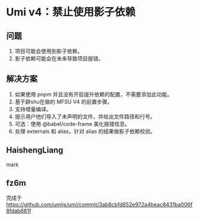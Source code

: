 # Umi v4：禁止使用影子依赖

## 问题

1. 项目可能会使用到影子依赖。
2. 影子依赖可能会在未来导致项目报错。

## 解决方案

1. 如果使用 pnpm 并且没有开启提升依赖的配置，不需要添加此功能。
2. 基于辟shu在做的 MFSU V4 的前置步骤。
3. 支持增量编译。
4. 提示用户他们导入了未声明的文件，并给出文件路径和行号。
5. 可选：使用 @babel/code-frame 美化报错信息。
6. 处理 externals 和 alias，针对 alias 的结果做影子依赖校验。

## HaishengLiang

mark

## fz6m

完成于 https://github.com/umijs/umi/commit/3ab8cbfd852e972a4beac8431ba006f8fdab681f
